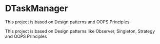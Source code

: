 # DTaskManager
This project is based on Design patterns and OOPS Principles

This project is based on Design patterns like Observer, Singleton, Strategy and OOPS Principles
